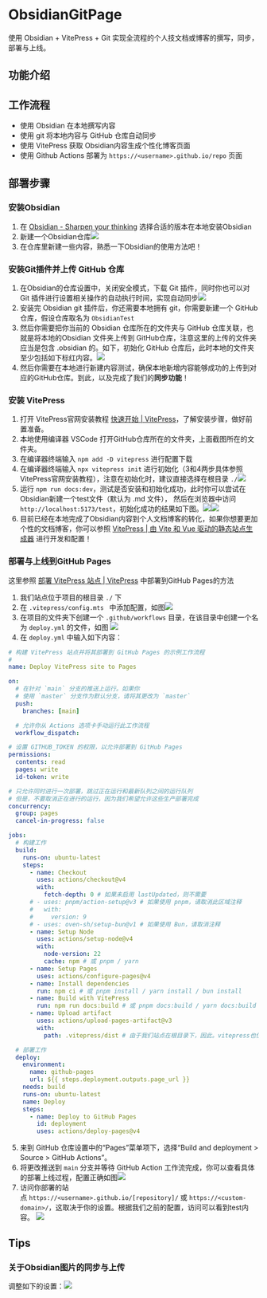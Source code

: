 # ObsidianGitPage

使用 Obsidian + VitePress + Git 实现全流程的个人技文档或博客的撰写，同步，部署与上线。

## 功能介绍


## 工作流程

- 使用 Obsidian 在本地撰写内容
- 使用 git 将本地内容与 GitHub 仓库自动同步
- 使用 VitePress 获取 Obsidian内容生成个性化博客页面
- 使用 Github Actions 部署为 `https://<username>.github.io/repo` 页面

## 部署步骤

### 安装Obsidian
1. 在 [Obsidian - Sharpen your thinking](https://obsidian.md/) 选择合适的版本在本地安装Obsidian
2. 新建一个Obsidian仓库![](attachments/png1.png)
3. 在仓库里新建一些内容，熟悉一下Obsidian的使用方法吧！
### 安装Git插件并上传 GitHub 仓库
1. 在Obsidian的仓库设置中，关闭安全模式，下载 Git 插件，同时你也可以对 Git 插件进行设置相关操作的自动执行时间，实现自动同步![](attachments/png2.png)
2. 安装完 Obsidian git 插件后，你还需要本地拥有 git，你需要新建一个 GitHub 仓库，假设仓库取名为 `ObsidianTest` 
3. 然后你需要把你当前的 Obsidian 仓库所在的文件夹与 GitHub 仓库关联，也就是将本地的Obsidian 文件夹上传到 GitHub仓库，注意这里的上传的文件夹应当是包含 .obsidian 的。如下，初始化 GitHub 仓库后，此时本地的文件夹至少包括如下标红内容。![](attachments/1744633542385_d.png)
4. 然后你需要在本地进行新建内容测试，确保本地新增内容能够成功的上传到对应的GitHub仓库。到此，以及完成了我们的**同步功能**！
### 安装 VitePress
1. 打开 VitePress官网安装教程 [快速开始 | VitePress](https://vitepress.dev/zh/guide/getting-started)，了解安装步骤，做好前置准备。
2. 本地使用编译器 VSCode 打开GitHub仓库所在的文件夹，上面截图所在的文件夹。
3. 在编译器终端输入 `npm add -D vitepress` 进行配置下载
4. 在编译器终端输入 `npx vitepress init` 进行初始化（3和4两步具体参照 VitePress官网安装教程），注意在初始化时，建议直接选择在根目录 `./`![](attachments/1744634657558_d%203.png)
5. 运行 `npm run docs:dev`，测试是否安装和初始化成功，此时你可以尝试在Obsidian新建一个test文件（默认为 .md 文件）， 然后在浏览器中访问 `http://localhost:5173/test`，初始化成功的结果如下图。![](attachments/1744635228370_d%201.png)![](attachments/Pasted%20image%2020250414205515.png)
6. 目前已经在本地完成了Obsidian内容到个人文档博客的转化，如果你想要更加个性的文档博客，你可以参照 [VitePress | 由 Vite 和 Vue 驱动的静态站点生成器](https://vitepress.dev/zh/) 进行开发和配置！
### 部署与上线到GitHub Pages
这里参照 [部署 VitePress 站点 | VitePress](https://vitepress.dev/zh/guide/deploy) 中部署到GitHub Pages的方法
1. 我们站点位于项目的根目录 `./` 下
2. 在 `.vitepress/config.mts ` 中添加配置，如图![](attachments/1744635854715_d.png)
3. 在项目的文件夹下创建一个 `.github/workflows` 目录，在该目录中创建一个名为 `deploy.yml` 的文件，如图
   ![](attachments/Pasted%20image%2020250414210138.png)
4. 在 `deploy.yml` 中输入如下内容：
```yaml
# 构建 VitePress 站点并将其部署到 GitHub Pages 的示例工作流程
#
name: Deploy VitePress site to Pages

on:
  # 在针对 `main` 分支的推送上运行。如果你
  # 使用 `master` 分支作为默认分支，请将其更改为 `master`
  push:
    branches: [main]

  # 允许你从 Actions 选项卡手动运行此工作流程
  workflow_dispatch:

# 设置 GITHUB_TOKEN 的权限，以允许部署到 GitHub Pages
permissions:
  contents: read
  pages: write
  id-token: write

# 只允许同时进行一次部署，跳过正在运行和最新队列之间的运行队列
# 但是，不要取消正在进行的运行，因为我们希望允许这些生产部署完成
concurrency:
  group: pages
  cancel-in-progress: false

jobs:
  # 构建工作
  build:
    runs-on: ubuntu-latest
    steps:
      - name: Checkout
        uses: actions/checkout@v4
        with:
          fetch-depth: 0 # 如果未启用 lastUpdated，则不需要
      # - uses: pnpm/action-setup@v3 # 如果使用 pnpm，请取消此区域注释
      #   with:
      #     version: 9
      # - uses: oven-sh/setup-bun@v1 # 如果使用 Bun，请取消注释
      - name: Setup Node
        uses: actions/setup-node@v4
        with:
          node-version: 22
          cache: npm # 或 pnpm / yarn
      - name: Setup Pages
        uses: actions/configure-pages@v4
      - name: Install dependencies
        run: npm ci # 或 pnpm install / yarn install / bun install
      - name: Build with VitePress
        run: npm run docs:build # 或 pnpm docs:build / yarn docs:build / bun run docs:build
      - name: Upload artifact
        uses: actions/upload-pages-artifact@v3
        with:
          path: .vitepress/dist # 由于我们站点在根目录下，因此。vitepress也位于根目录

  # 部署工作
  deploy:
    environment:
      name: github-pages
      url: ${{ steps.deployment.outputs.page_url }}
    needs: build
    runs-on: ubuntu-latest
    name: Deploy
    steps:
      - name: Deploy to GitHub Pages
        id: deployment
        uses: actions/deploy-pages@v4
```
5. 来到 GitHub 仓库设置中的“Pages”菜单项下，选择“Build and deployment > Source > GitHub Actions”。
6. 将更改推送到 `main` 分支并等待 GitHub Action 工作流完成，你可以查看具体的部署上线过程，配置正确如图![](attachments/Pasted%20image%2020250414211749.png)
7. 访问你部署的站点 `https://<username>.github.io/[repository]/` 或 `https://<custom-domain>/`，这取决于你的设置。根据我们之前的配置，访问可以看到test内容。
   ![](attachments/Pasted%20image%2020250414211846.png)
## Tips
### 关于Obsidian图片的同步与上传
调整如下的设置：![](attachments/1744636968719_d.png)